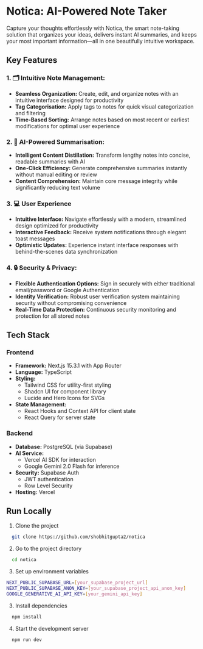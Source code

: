 
# Notica: AI-Powered Note Taker

Capture your thoughts effortlessly with Notica, the smart note-taking solution that organizes your ideas, delivers instant AI summaries, and keeps your most important information—all in one beautifully intuitive workspace.


## Key Features

### 1. 🗂️ Intuitive Note Management:
- **Seamless Organization:** Create, edit, and organize notes with an intuitive interface designed for productivity
- **Tag Categorisation:** Apply tags to notes for quick visual categorization and filtering
- **Time-Based Sorting:** Arrange notes based on most recent or earliest modifications for optimal user experience

### 2. 🧠 AI-Powered Summarisation:
- **Intelligent Content Distillation:** Transform lengthy notes into concise, readable summaries with AI
- **One-Click Efficiency:** Generate comprehensive summaries instantly without manual editing or review
- **Content Comprehension:** Maintain core message integrity while significantly reducing text volume

### 3. 💻 User Experience
- **Intuitive Interface:** Navigate effortlessly with a modern, streamlined design optimized for productivity
- **Interactive Feedback:** Receive system notifications through elegant toast messages
- **Optimistic Updates:** Experience instant interface responses with behind-the-scenes data synchronization

### 4. 🔒 Security & Privacy:
- **Flexible Authentication Options:** Sign in securely with either traditional email/password or Google Authentication
- **Identity Verification:** Robust user verification system maintaining security without compromising convenience
- **Real-Time Data Protection:** Continuous security monitoring and protection for all stored notes


## Tech Stack

### Frontend

- **Framework:** Next.js 15.3.1 with App Router
- **Language:** TypeScript
- **Styling:**
    - Tailwind CSS for utility-first styling
    - Shadcn UI for component library
    - Lucide and Hero Icons for SVGs
- **State Management:**
    - React Hooks and Context API for client state
    - React Query for server state

### Backend
- **Database:** PostgreSQL (via Supabase)
- **AI Service:**
    - Vercel AI SDK for interaction
    - Google Gemini 2.0 Flash for inference
- **Security:** Supabase Auth
    - JWT authentication
    - Row Level Security
- **Hosting:** Vercel


## Run Locally

1. Clone the project

```bash
  git clone https://github.com/shobhitgupta2/notica
```

2. Go to the project directory

```bash
  cd notica
```

3. Set up environment variables

```bash
NEXT_PUBLIC_SUPABASE_URL=[your_supabase_project_url]
NEXT_PUBLIC_SUPABASE_ANON_KEY=[your_supabase_project_api_anon_key]
GOOGLE_GENERATIVE_AI_API_KEY=[your_gemini_api_key]
```

3. Install dependencies

```bash
  npm install
```

4. Start the development server

```bash
  npm run dev
```

